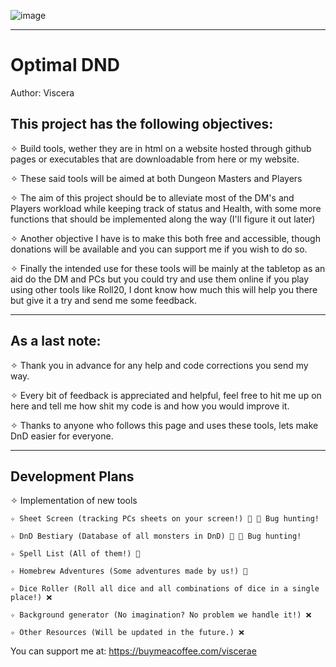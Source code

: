 ![image](https://github.com/user-attachments/assets/c815c430-8986-431d-a84d-ff751f7c6cfb)

__________________________________________________________________________________________________________________________________________________

# Optimal DND

Author: Viscera

## This project has the following objectives:

✧ Build tools, wether they are in html on a website hosted through github pages or executables that are downloadable from here or my website.

✧ These said tools will be aimed at both Dungeon Masters and Players

✧ The aim of this project should be to alleviate most of the DM's and Players workload while keeping track of status and Health, with some more functions that should be implemented along the way (I'll figure it out later)

✧ Another objective I have is to make this both free and accessible, though donations will be available and you can support me if you wish to do so.

✧ Finally the intended use for these tools will be mainly at the tabletop as an aid do the DM and PCs but you could try and use them online if you play using other tools like Roll20, I dont know how much this will help you there but give it a try and send me some feedback.
__________________________________________________________________________________________________________________________________________________

## As a last note:

✧ Thank you in advance for any help and code corrections you send my way.

✧ Every bit of feedback is appreciated and helpful, feel free to hit me up on here and tell me how shit my code is and how you would improve it.

✧ Thanks to anyone who follows this page and uses these tools, lets make DnD easier for everyone.

__________________________________________________________________________________________________________________________________________________

## Development Plans

✧ Implementation of new tools

    ✧ Sheet Screen (tracking PCs sheets on your screen!) 🚧 🐛 Bug hunting!

    ✧ DnD Bestiary (Database of all monsters in DnD) 🚧 🐛 Bug hunting!

    ✧ Spell List (All of them!) 🚧

    ✧ Homebrew Adventures (Some adventures made by us!) 🚧

    ✧ Dice Roller (Roll all dice and all combinations of dice in a single place!) ❌

    ✧ Background generator (No imagination? No problem we handle it!) ❌

    ✧ Other Resources (Will be updated in the future.) ❌


You can support me at:
https://buymeacoffee.com/viscerae


